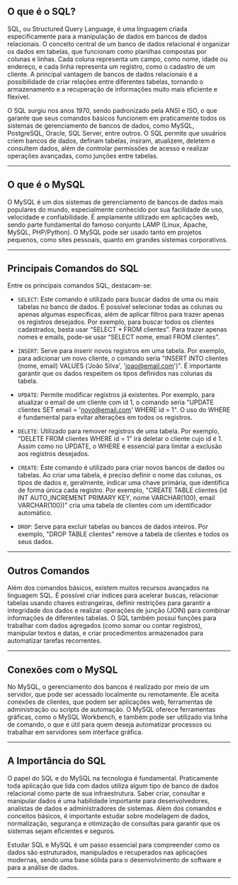 ## O que é o SQL?

SQL, ou Structured Query Language, é uma linguagem criada especificamente para a manipulação de dados em bancos de dados relacionais. O conceito central de um banco de dados relacional é organizar os dados em tabelas, que funcionam como planilhas compostas por colunas e linhas. Cada coluna representa um campo, como nome, idade ou endereço, e cada linha representa um registro, como o cadastro de um cliente. A principal vantagem de bancos de dados relacionais é a possibilidade de criar relações entre diferentes tabelas, tornando o armazenamento e a recuperação de informações muito mais eficiente e flexível.

O SQL surgiu nos anos 1970, sendo padronizado pela ANSI e ISO, o que garante que seus comandos básicos funcionem em praticamente todos os sistemas de gerenciamento de bancos de dados, como MySQL, PostgreSQL, Oracle, SQL Server, entre outros. O SQL permite que usuários criem bancos de dados, definam tabelas, insiram, atualizem, deletem e consultem dados, além de controlar permissões de acesso e realizar operações avançadas, como junções entre tabelas.

---

## O que é o MySQL

O MySQL é um dos sistemas de gerenciamento de bancos de dados mais populares do mundo, especialmente conhecido por sua facilidade de uso, velocidade e confiabilidade. É amplamente utilizado em aplicações web, sendo parte fundamental do famoso conjunto LAMP (Linux, Apache, MySQL, PHP/Python). O MySQL pode ser usado tanto em projetos pequenos, como sites pessoais, quanto em grandes sistemas corporativos.

---

## Principais Comandos do SQL

Entre os principais comandos SQL, destacam-se:

- `SELECT`: Este comando é utilizado para buscar dados de uma ou mais tabelas no banco de dados. É possível selecionar todas as colunas ou apenas algumas específicas, além de aplicar filtros para trazer apenas os registros desejados. Por exemplo, para buscar todos os clientes cadastrados, basta usar “SELECT * FROM clientes”. Para trazer apenas nomes e emails, pode-se usar “SELECT nome, email FROM clientes”.

- `INSERT`: Serve para inserir novos registros em uma tabela. Por exemplo, para adicionar um novo cliente, o comando seria "INSERT INTO clientes (nome, email) VALUES ('João Silva', 'joao@email.com')". É importante garantir que os dados respeitem os tipos definidos nas colunas da tabela.

- `UPDATE`: Permite modificar registros já existentes. Por exemplo, para atualizar o email de um cliente com id 1, o comando seria "UPDATE clientes SET email = 'novo@email.com' WHERE id = 1". O uso do WHERE é fundamental para evitar alterações em todos os registros.

- `DELETE`: Utilizado para remover registros de uma tabela. Por exemplo, "DELETE FROM clientes WHERE id = 1" irá deletar o cliente cujo id é 1. Assim como no UPDATE, o WHERE é essencial para limitar a exclusão aos registros desejados.

- `CREATE`: Este comando é utilizado para criar novos bancos de dados ou tabelas. Ao criar uma tabela, é preciso definir o nome das colunas, os tipos de dados e, geralmente, indicar uma chave primária, que identifica de forma única cada registro. Por exemplo, "CREATE TABLE clientes (id INT AUTO_INCREMENT PRIMARY KEY, nome VARCHAR(100), email VARCHAR(100))" cria uma tabela de clientes com um identificador automático.

- `DROP`: Serve para excluir tabelas ou bancos de dados inteiros. Por exemplo, "DROP TABLE clientes" remove a tabela de clientes e todos os seus dados.

---

## Outros Comandos

Além dos comandos básicos, existem muitos recursos avançados na linguagem SQL. É possível criar índices para acelerar buscas, relacionar tabelas usando chaves estrangeiras, definir restrições para garantir a integridade dos dados e realizar operações de junção (JOIN) para combinar informações de diferentes tabelas. O SQL também possui funções para trabalhar com dados agregados (como somar ou contar registros), manipular textos e datas, e criar procedimentos armazenados para automatizar tarefas recorrentes.

---

## Conexões com o MySQL

No MySQL, o gerenciamento dos bancos é realizado por meio de um servidor, que pode ser acessado localmente ou remotamente. Ele aceita conexões de clientes, que podem ser aplicações web, ferramentas de administração ou scripts de automação. O MySQL oferece ferramentas gráficas, como o MySQL Workbench, e também pode ser utilizado via linha de comando, o que é útil para quem deseja automatizar processos ou trabalhar em servidores sem interface gráfica.

---

## A Importância do SQL

O papel do SQL e do MySQL na tecnologia é fundamental. Praticamente toda aplicação que lida com dados utiliza algum tipo de banco de dados relacional como parte de sua infraestrutura. Saber criar, consultar e manipular dados é uma habilidade importante para desenvolvedores, analistas de dados e administradores de sistemas. Além dos comandos e conceitos básicos, é importante estudar sobre modelagem de dados, normalização, segurança e otimização de consultas para garantir que os sistemas sejam eficientes e seguros.

Estudar SQL e MySQL é um passo essencial para compreender como os dados são estruturados, manipulados e recuperados nas aplicações modernas, sendo uma base sólida para o desenvolvimento de software e para a análise de dados.

---